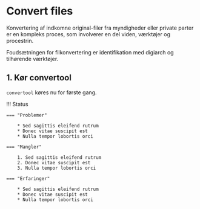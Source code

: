 # Convert files
Konvertering af indkomne original-filer fra myndigheder eller private parter er en kompleks proces, som involverer en del viden, værktøjer og procestrin.

Foudsætningen for filkonvertering er identifikation med digiarch og tilhørende værktøjer.

## 1. Kør convertool
```convertool``` køres nu for første gang.

!!! Status

    === "Problemer"

        * Sed sagittis eleifend rutrum
        * Donec vitae suscipit est
        * Nulla tempor lobortis orci

    === "Mangler"

        1. Sed sagittis eleifend rutrum
        2. Donec vitae suscipit est
        3. Nulla tempor lobortis orci

    === "Erfaringer"

        * Sed sagittis eleifend rutrum
        * Donec vitae suscipit est
        * Nulla tempor lobortis orci

